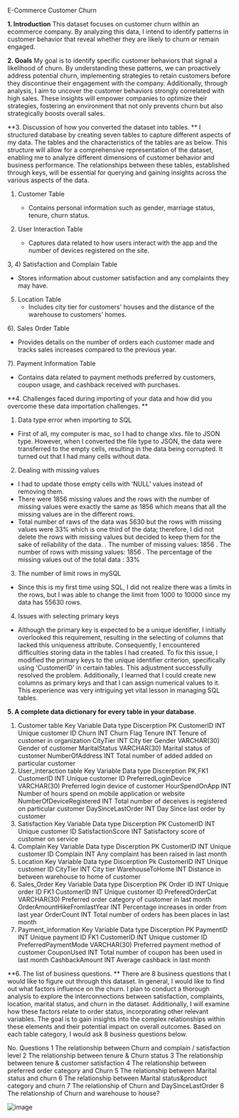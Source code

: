 
E-Commerce Customer Churn

**1.	Introduction**
This dataset focuses on customer churn within an ecommerce company. By analyzing this data, I intend to identify patterns in customer behavior that reveal whether they are likely to churn or remain engaged.

**2.	Goals**
My goal is to identify specific customer behaviors that signal a likelihood of churn. By understanding these patterns, we can proactively address potential churn, implementing strategies to retain customers before they discontinue their engagement with the company.
Additionally, through analysis, I aim to uncover the customer behaviors strongly correlated with high sales. These insights will empower companies to optimize their strategies, fostering an environment that not only prevents churn but also strategically boosts overall sales.

**3.	Discussion of how you converted the dataset into tables. **
I structured database by creating seven tables to capture different aspects of my data. The tables and the characteristics of the tables are as below.
This structure will allow for a comprehensive representation of the dataset, enabling me to analyze different dimensions of customer behavior and business performance. The relationships between these tables, established through keys, will be essential for querying and gaining insights across the various aspects of the data. 

1) Customer Table
   - Contains personal information such as gender, marriage status, tenure, churn status.

2) User Interaction Table
   - Captures data related to how users interact with the app and the number of devices registered on the site.

3, 4) Satisfaction and Complain Table
   - Stores information about customer satisfaction and any complaints they may have.

5) Location Table
   - Includes city tier for customers' houses and the distance of the warehouse to customers' homes.

6). Sales Order Table
   - Provides details on the number of orders each customer made and tracks sales increases compared to the previous year.

7). Payment Information Table
   - Contains data related to payment methods preferred by customers, coupon usage, and cashback received with purchases.

**4.	Challenges faced during importing of your data and how did you overcome these data importation challenges. **
1)	Data type error when importing to SQL
-	First of all, my computer is mac, so I had to change xlxs. file to JSON type. However, when I converted the file type to JSON, the data were transferred to the empty cells, resulting in the data being corrupted. It turned out that I had many cells without data.
2)	Dealing with missing values
-	I had to update those empty cells with  ‘NULL’ values instead of  removing them.
-	There were 1856 missing values and the rows with the number of missing values were exactly the same as 1856 which means that all the missing values are in the different rows.
-	Total number of raws of the data was 5630 but the rows with missing values were 33% which is one third of the data; therefore, I did not delete the rows with missing values but decided to keep them for the sake of reliability of the data. 
. The number of missing values: 1856
. The number of rows with missing values: 1856
. The percentage of the missing values out of the total data : 33%      
3)	The number of limit rows in mySQL
-	Since this is my first time using SQL, I did not realize there was a limits in the rows, but I was able to change the limit from 1000 to 10000 since my data has 55630 rows. 
4)	Issues with selecting primary keys
-	Although the primary key is expected to be a unique identifier, I initially overlooked this requirement, resulting in the selecting of columns that lacked this uniqueness attribute. Consequently, I encountered difficulties storing data in the tables I had created. To fix this issue, I modified the primary keys to the unique identifier criterion, specifically using 'CustomerID' in certain tables. This adjustment successfully resolved the problem. Additionally, I learned that I could create new columns as primary keys and that I can assign numerical values to it. This experience was very intriguing yet vital lesson in managing SQL tables. 

**5.	A complete data dictionary for every table in your database**. 
1)	Customer table
Key	Variable	Data type	Discerption
PK	CustomerID	INT	Unique customer ID
 	Churn	INT	Churn Flag
 	Tenure	INT	Tenure of customer in organization
 	CityTier	INT	City tier
 	Gender	VARCHAR(30)	Gender of customer
 	MaritalStatus	VARCHAR(30)	Marital status of customer
 	NumberOfAddress	INT	Total number of added added on particular customer
2)	 User_interaction table
Key	Variable	Data type	Discerption
PK,FK1	CustomerID	INT	Unique customer ID
 	PreferredLoginDevice	VARCHAR(30)	Preferred login device of customer
 	HourSpendOnApp	INT	Number of hours spend on mobile application or website
 	NumberOfDeviceRegistered	INT	Total number of deceives is registered on particular customer
 	DaySinceLastOrder	INT	Day Since last order by customer
3)	Satisfaction
Key	Variable	Data type	Discerption
PK	CustomerID	INT	Unique customer ID
 	SatisfactionScore	INT	Satisfactory score of customer on service
4)	Complain
Key	Variable	Data type	Discerption
PK	CustomerID	INT	Unique customer ID
 	Complain	INT	Any complaint has been raised in last month
5)	Location
Key	Variable	Data type	Discerption
Pk	CustomerID	INT	Unique customer ID
 	CityTier	INT	City tier
 	WarehouseToHome	INT	Distance in between warehouse to home of customer
6)	Sales_Order
Key	Variable	Data type	Discerption
PK	Order ID	INT	Unique order ID
FK1	CustomerID	INT	Unique customer ID
 	PreferedOrderCat	VARCHAR(30)	Preferred order category of customer in last month
 	OrderAmountHikeFromlastYear	INT	Percentage increases in order from last year
 	OrderCount	INT	Total number of orders has been places in last month
7)	Payment_information
Key	Variable	Data type	Discerption
PK	PaymentID	INT	Unique payment ID
FK1	CustomerID	INT	Unique customer ID
 	PreferredPaymentMode	VARCHAR(30)	Preferred payment method of customer
 	CouponUsed	INT	Total number of coupon has been used in last month
 	CashbackAmount	INT	Average cashback in last month


**6.	The list of business questions. **
There are 8 business questions that I would like to figure out through this dataset.
In general, I would like to find out what factors influence on the churn.
I plan to conduct a thorough analysis to explore the interconnections between 
satisfaction, complaints, location, marital status, and churn in the dataset. Additionally, I 
will examine how these factors relate to order status, incorporating other relevant 
variables. The goal is to gain insights into the complex relationships within these 
elements and their potential impact on overall outcomes.
Based on each table category, I would ask 8 business questions below.
 
No.	Questions
1	The relationship between Churn and complain / satisfaction level
2	The relationship between tenure & Churn status
3	The relationship between tenure & customer satisfaction
4	The relationship between preferred order category and Churn
5	The relationship between Marital status and churn
6	The relationship between Marital status&product category and churn
7	The relationship of Churn and DaySinceLastOrder
8	The relationship of Churn and warehouse to house?

![image](https://github.com/CindyJeon/ecommerce/assets/157195682/f5e30197-eb90-4cb2-a765-efa068121150)
